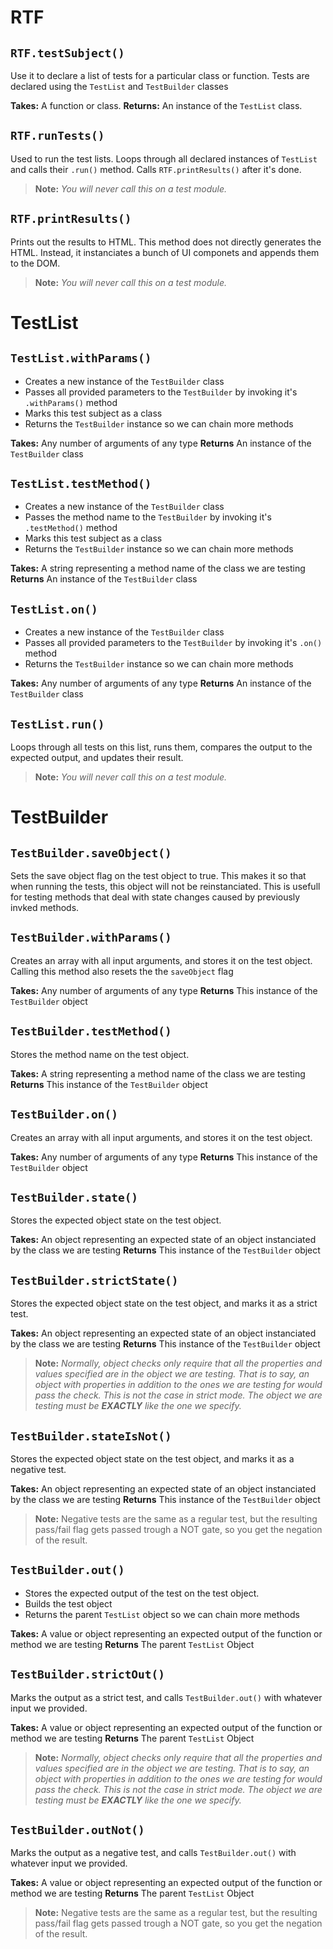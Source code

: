 # RTF
## `RTF.testSubject()`
Use it to declare a list of tests for a particular class or function.
Tests are declared using the `TestList` and `TestBuilder` classes

**Takes:** A function or class.
**Returns:** An instance of the `TestList` class.

## `RTF.runTests()`
Used to run the test lists.
Loops through all declared instances of `TestList` and calls their `.run()` method.
Calls `RTF.printResults()` after it's done.

> **Note:** *You will never call this on a test module.*

## `RTF.printResults()`
Prints out the results to HTML. This method does not directly generates the HTML. 
Instead, it instanciates a bunch of UI componets and appends them to the DOM.

> **Note:** *You will never call this on a test module.*

# TestList
## `TestList.withParams()`
- Creates a new instance of the `TestBuilder` class
- Passes all provided parameters to the `TestBuilder` by invoking it's `.withParams()` method 
- Marks this test subject as a class
- Returns the `TestBuilder` instance so we can chain more methods

**Takes:** Any number of arguments of any type
**Returns** An instance of the `TestBuilder` class

## `TestList.testMethod()`
- Creates a new instance of the `TestBuilder` class
- Passes the method name to the `TestBuilder` by invoking it's `.testMethod()` method 
- Marks this test subject as a class
- Returns the `TestBuilder` instance so we can chain more methods

**Takes:** A string representing a method name of the class we are testing
**Returns** An instance of the `TestBuilder` class

## `TestList.on()`
- Creates a new instance of the `TestBuilder` class
- Passes all provided parameters to the `TestBuilder` by invoking it's `.on()` method 
- Returns the `TestBuilder` instance so we can chain more methods

**Takes:** Any number of arguments of any type
**Returns** An instance of the `TestBuilder` class

## `TestList.run()`
Loops through all tests on this list, runs them, compares the output to the expected output, and updates their result.

> **Note:** *You will never call this on a test module.*

# TestBuilder
## `TestBuilder.saveObject()`
Sets the save object flag on the test object to true. This makes it so that when running the tests, this object will not be reinstanciated. This is usefull for testing methods that deal with state changes caused by previously invked methods.

## `TestBuilder.withParams()`
Creates an array with all input arguments, and stores it on the test object. Calling this method also resets the the `saveObject` flag

**Takes:** Any number of arguments of any type
**Returns** This instance of the `TestBuilder` object

## `TestBuilder.testMethod()`
Stores the method name on the test object.

**Takes:** A string representing a method name of the class we are testing
**Returns** This instance of the `TestBuilder` object

## `TestBuilder.on()`
Creates an array with all input arguments, and stores it on the test object.

**Takes:** Any number of arguments of any type
**Returns** This instance of the `TestBuilder` object

## `TestBuilder.state()`
Stores the expected object state on the test object.

**Takes:** An object representing an expected state of an object instanciated by the class we are testing
**Returns** This instance of the `TestBuilder` object

## `TestBuilder.strictState()`
Stores the expected object state on the test object, and marks it as a strict test.

**Takes:** An object representing an expected state of an object instanciated by the class we are testing
**Returns** This instance of the `TestBuilder` object

> **Note:** *Normally, object checks only require that all the properties and values specified are in the object we are testing. That is to say, an object with properties in addition to the ones we are testing for would pass the check. This is not the case in strict mode. The object we are testing must be **EXACTLY** like the one we specify.*

## `TestBuilder.stateIsNot()`
Stores the expected object state on the test object, and marks it as a negative test. 

**Takes:** An object representing an expected state of an object instanciated by the class we are testing
**Returns** This instance of the `TestBuilder` object

> **Note:** Negative tests are the same as a regular test, but the resulting pass/fail flag gets passed trough a NOT gate, so you get the negation of the result.

## `TestBuilder.out()`
- Stores the expected output of the test on the test object. 
- Builds the test object
- Returns the parent `TestList` object so we can chain more methods

**Takes:** A value or object representing an expected output of the function or method we are testing
**Returns** The parent `TestList` Object

## `TestBuilder.strictOut()`
Marks the output as a strict test, and calls `TestBuilder.out()` with whatever input we provided.

**Takes:** A value or object representing an expected output of the function or method we are testing
**Returns** The parent `TestList` Object

> **Note:** *Normally, object checks only require that all the properties and values specified are in the object we are testing. That is to say, an object with properties in addition to the ones we are testing for would pass the check. This is not the case in strict mode. The object we are testing must be **EXACTLY** like the one we specify.*

## `TestBuilder.outNot()`
Marks the output as a negative test, and calls `TestBuilder.out()` with whatever input we provided.

**Takes:** A value or object representing an expected output of the function or method we are testing
**Returns** The parent `TestList` Object

> **Note:** Negative tests are the same as a regular test, but the resulting pass/fail flag gets passed trough a NOT gate, so you get the negation of the result.